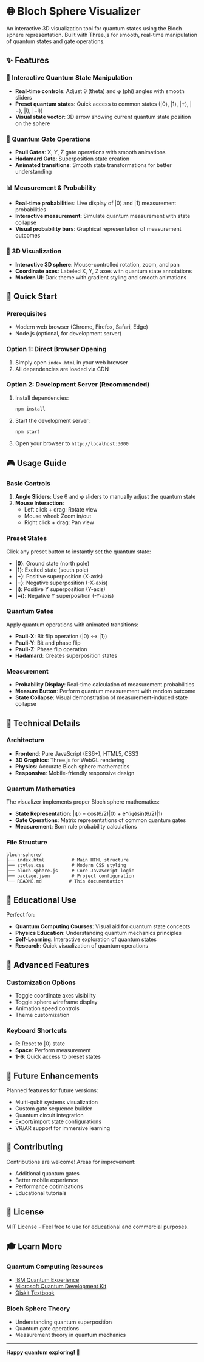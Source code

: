 # 🌐 Bloch Sphere Visualizer

An interactive 3D visualization tool for quantum states using the Bloch sphere representation. Built with Three.js for smooth, real-time manipulation of quantum states and gate operations.

## ✨ Features

### 🎯 Interactive Quantum State Manipulation
- **Real-time controls**: Adjust θ (theta) and φ (phi) angles with smooth sliders
- **Preset quantum states**: Quick access to common states (|0⟩, |1⟩, |+⟩, |−⟩, |i⟩, |−i⟩)
- **Visual state vector**: 3D arrow showing current quantum state position on the sphere

### 🔄 Quantum Gate Operations
- **Pauli Gates**: X, Y, Z gate operations with smooth animations
- **Hadamard Gate**: Superposition state creation
- **Animated transitions**: Smooth state transformations for better understanding

### 📊 Measurement & Probability
- **Real-time probabilities**: Live display of |0⟩ and |1⟩ measurement probabilities
- **Interactive measurement**: Simulate quantum measurement with state collapse
- **Visual probability bars**: Graphical representation of measurement outcomes

### 🎨 3D Visualization
- **Interactive 3D sphere**: Mouse-controlled rotation, zoom, and pan
- **Coordinate axes**: Labeled X, Y, Z axes with quantum state annotations
- **Modern UI**: Dark theme with gradient styling and smooth animations

## 🚀 Quick Start

### Prerequisites
- Modern web browser (Chrome, Firefox, Safari, Edge)
- Node.js (optional, for development server)

### Option 1: Direct Browser Opening
1. Simply open `index.html` in your web browser
2. All dependencies are loaded via CDN

### Option 2: Development Server (Recommended)
1. Install dependencies:
   ```bash
   npm install
   ```

2. Start the development server:
   ```bash
   npm start
   ```

3. Open your browser to `http://localhost:3000`

## 🎮 Usage Guide

### Basic Controls
1. **Angle Sliders**: Use θ and φ sliders to manually adjust the quantum state
2. **Mouse Interaction**: 
   - Left click + drag: Rotate view
   - Mouse wheel: Zoom in/out
   - Right click + drag: Pan view

### Preset States
Click any preset button to instantly set the quantum state:
- **|0⟩**: Ground state (north pole)
- **|1⟩**: Excited state (south pole) 
- **|+⟩**: Positive superposition (X-axis)
- **|−⟩**: Negative superposition (-X-axis)
- **|i⟩**: Positive Y superposition (Y-axis)
- **|−i⟩**: Negative Y superposition (-Y-axis)

### Quantum Gates
Apply quantum operations with animated transitions:
- **Pauli-X**: Bit flip operation (|0⟩ ↔ |1⟩)
- **Pauli-Y**: Bit and phase flip
- **Pauli-Z**: Phase flip operation
- **Hadamard**: Creates superposition states

### Measurement
- **Probability Display**: Real-time calculation of measurement probabilities
- **Measure Button**: Perform quantum measurement with random outcome
- **State Collapse**: Visual demonstration of measurement-induced state collapse

## 🔧 Technical Details

### Architecture
- **Frontend**: Pure JavaScript (ES6+), HTML5, CSS3
- **3D Graphics**: Three.js for WebGL rendering
- **Physics**: Accurate Bloch sphere mathematics
- **Responsive**: Mobile-friendly responsive design

### Quantum Mathematics
The visualizer implements proper Bloch sphere mathematics:
- **State Representation**: |ψ⟩ = cos(θ/2)|0⟩ + e^(iφ)sin(θ/2)|1⟩
- **Gate Operations**: Matrix representations of common quantum gates
- **Measurement**: Born rule probability calculations

### File Structure
```
bloch-sphere/
├── index.html          # Main HTML structure
├── styles.css          # Modern CSS styling
├── bloch-sphere.js     # Core JavaScript logic
├── package.json        # Project configuration
└── README.md          # This documentation
```

## 🎯 Educational Use

Perfect for:
- **Quantum Computing Courses**: Visual aid for quantum state concepts
- **Physics Education**: Understanding quantum mechanics principles
- **Self-Learning**: Interactive exploration of quantum states
- **Research**: Quick visualization of quantum operations

## 🌟 Advanced Features

### Customization Options
- Toggle coordinate axes visibility
- Toggle sphere wireframe display
- Animation speed controls
- Theme customization

### Keyboard Shortcuts
- **R**: Reset to |0⟩ state
- **Space**: Perform measurement
- **1-6**: Quick access to preset states

## 🔮 Future Enhancements

Planned features for future versions:
- Multi-qubit systems visualization
- Custom gate sequence builder
- Quantum circuit integration
- Export/import state configurations
- VR/AR support for immersive learning

## 🤝 Contributing

Contributions are welcome! Areas for improvement:
- Additional quantum gates
- Better mobile experience
- Performance optimizations
- Educational tutorials

## 📄 License

MIT License - Feel free to use for educational and commercial purposes.

## 🎓 Learn More

### Quantum Computing Resources
- [IBM Quantum Experience](https://quantum-computing.ibm.com/)
- [Microsoft Quantum Development Kit](https://azure.microsoft.com/en-us/products/quantum)
- [Qiskit Textbook](https://qiskit.org/textbook/)

### Bloch Sphere Theory
- Understanding quantum superposition
- Quantum gate operations
- Measurement theory in quantum mechanics

---

**Happy quantum exploring! 🚀**
